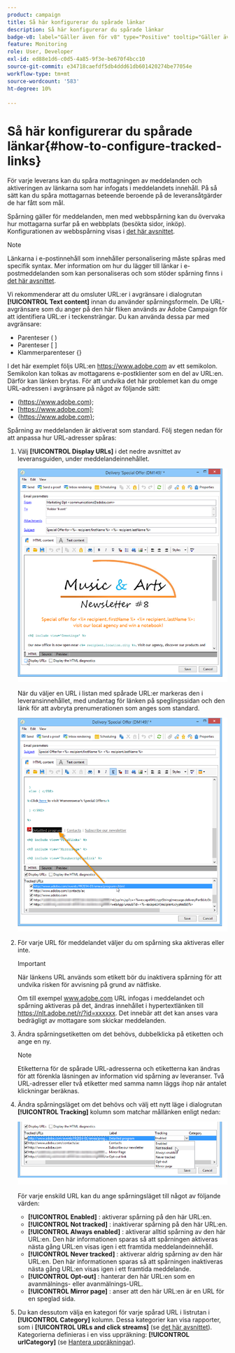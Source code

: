 ```yaml
---
product: campaign
title: Så här konfigurerar du spårade länkar
description: Så här konfigurerar du spårade länkar
badge-v8: label="Gäller även för v8" type="Positive" tooltip="Gäller även Campaign v8"
feature: Monitoring
role: User, Developer
exl-id: ed88e1d6-c0d5-4a85-9f3e-be670f4bcc10
source-git-commit: e34718caefdf5db4ddd61db601420274be77054e
workflow-type: tm+mt
source-wordcount: '583'
ht-degree: 10%

---
```


# Så här konfigurerar du spårade länkar{#how-to-configure-tracked-links}



För varje leverans kan du spåra mottagningen av meddelanden och aktiveringen av länkarna som har infogats i meddelandets innehåll. På så sätt kan du spåra mottagarnas beteende beroende på de leveransåtgärder de har fått som mål.

Spårning gäller för meddelanden, men med webbspårning kan du övervaka hur mottagarna surfar på en webbplats (besökta sidor, inköp). Konfigurationen av webbspårning visas i [det här avsnittet](../../configuration/using/about-web-tracking.md).

>[!NOTE]
>
>Länkarna i e-postinnehåll som innehåller personalisering måste spåras med specifik syntax. Mer information om hur du lägger till länkar i e-postmeddelanden som kan personaliseras och som stöder spårning finns i [det här avsnittet](tracking-personalized-links.md).

Vi rekommenderar att du omsluter URL:er i avgränsare i dialogrutan **[!UICONTROL Text content]** innan du använder spårningsformeln. De URL-avgränsare som du anger på den här fliken används av Adobe Campaign för att identifiera URL:er i teckensträngar. Du kan använda dessa par med avgränsare:
* Parenteser ( )
* Parenteser [ ]
* Klammerparenteser {}

I det här exemplet följs URL:en https://www.adobe.com av ett semikolon. Semikolon kan tolkas av mottagarens e-postklienter som en del av URL:en. Därför kan länken brytas. För att undvika det här problemet kan du omge URL-adressen i avgränsare på något av följande sätt:
* (https://www.adobe.com);
* [https://www.adobe.com];
* {https://www.adobe.com};

Spårning av meddelanden är aktiverat som standard. Följ stegen nedan för att anpassa hur URL-adresser spåras:

1. Välj **[!UICONTROL Display URLs]** i det nedre avsnittet av leveransguiden, under meddelandeinnehållet.

   ![](assets/s_ncs_user_email_del_display_urls.png)

   När du väljer en URL i listan med spårade URL:er markeras den i leveransinnehållet, med undantag för länken på speglingssidan och den länk för att avbryta prenumerationen som anges som standard.

   ![](assets/s_ncs_user_email_del_show_urls.png)

1. För varje URL för meddelandet väljer du om spårning ska aktiveras eller inte.

   >[!IMPORTANT]
   >
   >När länkens URL används som etikett bör du inaktivera spårning för att undvika risken för avvisning på grund av nätfiske.
   >
   >Om till exempel www.adobe.com URL infogas i meddelandet och spårning aktiveras på det, ändras innehållet i hypertextlänken till https://nlt.adobe.net/r/?id=xxxxxx. Det innebär att det kan anses vara bedrägligt av mottagare som skickar meddelanden.

1. Ändra spårningsetiketten om det behövs, dubbelklicka på etiketten och ange en ny.

   >[!NOTE]
   >
   >Etiketterna för de spårade URL-adresserna och etiketterna kan ändras för att förenkla läsningen av information vid spårning av leveranser. Två URL-adresser eller två etiketter med samma namn läggs ihop när antalet klickningar beräknas.

1. Ändra spårningsläget om det behövs och välj ett nytt läge i dialogrutan **[!UICONTROL Tracking]** kolumn som matchar mållänken enligt nedan:

   ![](assets/s_ncs_user_select_tracking_mode.png)

   För varje enskild URL kan du ange spårningsläget till något av följande värden:

   * **[!UICONTROL Enabled]** : aktiverar spårning på den här URL:en.
   * **[!UICONTROL Not tracked]** : inaktiverar spårning på den här URL:en.
   * **[!UICONTROL Always enabled]** : aktiverar alltid spårning av den här URL:en. Den här informationen sparas så att spårningen aktiveras nästa gång URL:en visas igen i ett framtida meddelandeinnehåll.
   * **[!UICONTROL Never tracked]** : aktiverar aldrig spårning av den här URL:en. Den här informationen sparas så att spårningen inaktiveras nästa gång URL:en visas igen i ett framtida meddelande.
   * **[!UICONTROL Opt-out]** : hanterar den här URL:en som en avanmälnings- eller avanmälnings-URL.
   * **[!UICONTROL Mirror page]** : anser att den här URL:en är en URL för en speglad sida.

1. Du kan dessutom välja en kategori för varje spårad URL i listrutan i **[!UICONTROL Category]** kolumn. Dessa kategorier kan visa rapporter, som i **[!UICONTROL URLs and click streams]** (se [det här avsnittet](../../reporting/using/reports-on-deliveries.md#urls-and-click-streams)). Kategorierna definieras i en viss uppräkning: **[!UICONTROL urlCategory]** (se [Hantera uppräkningar](../../platform/using/managing-enumerations.md)).
